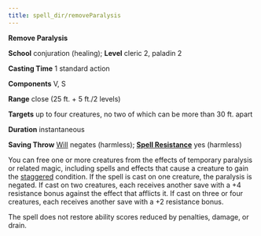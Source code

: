 ```yaml
---
title: spell_dir/removeParalysis
---
```

 **Remove Paralysis**

**School** conjuration (healing); **Level** cleric 2, paladin 2

**Casting Time** 1 standard action

**Components** V, S

**Range** close (25 ft. + 5 ft./2 levels)

**Targets** up to four creatures, no two of which can be more than 30 ft. apart

**Duration** instantaneous

**Saving Throw** [Will](../combat#_will) negates (harmless); **[Spell Resistance](../glossary#_spell-resistance)** yes (harmless)

You can free one or more creatures from the effects of temporary paralysis or related magic, including spells and effects that cause a creature to gain the [staggered](../glossary#_staggered) condition. If the spell is cast on one creature, the paralysis is negated. If cast on two creatures, each receives another save with a +4 resistance bonus against the effect that afflicts it. If cast on three or four creatures, each receives another save with a +2 resistance bonus.

The spell does not restore ability scores reduced by penalties, damage, or drain.

